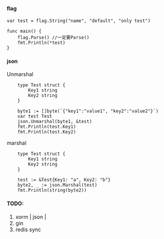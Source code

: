 #### flag

```
var test = flag.String("name", "default", "only test")

func main() {
	flag.Parse() //一定要Parse()
	fmt.Println(*test)
}
```


#### json

Unmarshal

```
	type Test struct {
		Key1 string
		Key2 string
	}

	byte1 := []byte(`{"key1":"value1", "key2":"value2"}`)
	var test Test
	json.Unmarshal(byte1, &test)
	fmt.Println(test.Key1)
	fmt.Println(test.Key2)
```

marshal

```
	type Test struct {
		Key1 string
		Key2 string
	}

	test := &Test{Key1: "a", Key2: "b"}
	byte2, _ := json.Marshal(test)
	fmt.Println(string(byte2))
```


#### TODO:
1. xorm | json | 
2. gin
3. redis sync

